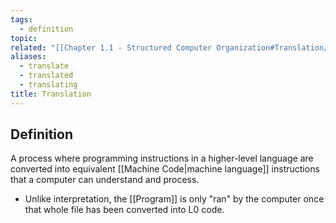 ```yaml
---
tags:
  - definition
topic: 
related: "[[Chapter 1.1 - Structured Computer Organization#Translation/Compilation]]"
aliases:
  - translate
  - translated
  - translating
title: Translation
---
```

## Definition
A process where programming instructions in a higher-level language are converted into equivalent [[Machine Code|machine language]] instructions that a computer can understand and process.
- Unlike interpretation, the [[Program]] is only "ran" by the computer once that whole file has been converted into L0 code.